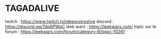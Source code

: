 # TAGADALIVE

twitch : https://www.twitch.tv/ideesnoireslive
discord : https://discord.gg/7dpAPWqC
leek wars : https://leekwars.com/
topic sur le forum : https://leekwars.com/forum/category-6/topic-10261
